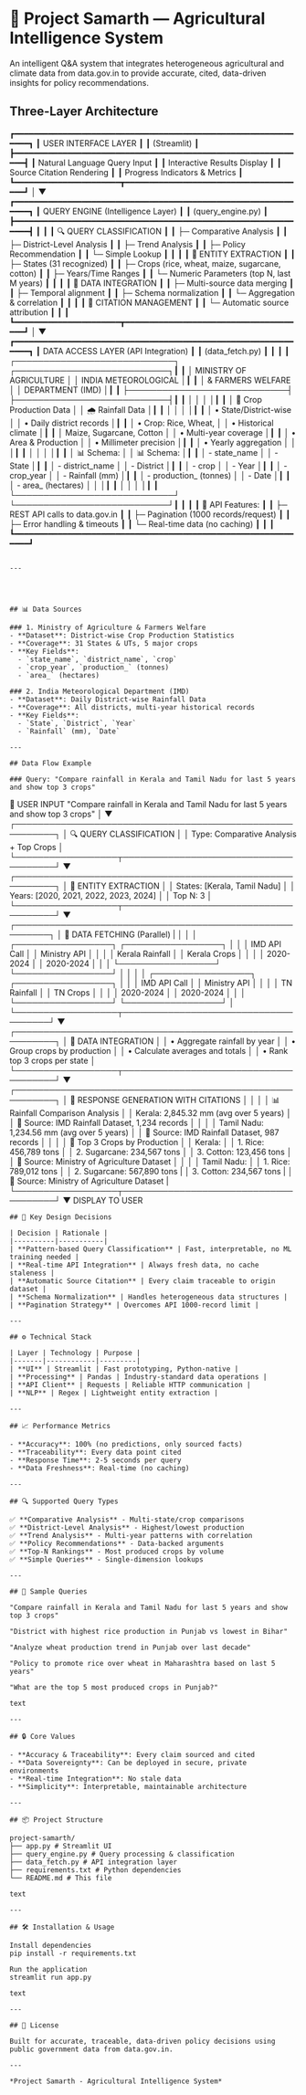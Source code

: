 # 🌾 Project Samarth — Agricultural Intelligence System

An intelligent Q&A system that integrates heterogeneous agricultural and climate data from data.gov.in to provide accurate, cited, data-driven insights for policy recommendations.
## Three-Layer Architecture
┏━━━━━━━━━━━━━━━━━━━━━━━━━━━━━━━━━━━━━━━━━━━━━━━━━━━━━━━━━━━━━━┓
┃                     USER INTERFACE LAYER                    ┃
┃                        (Streamlit)                          ┃
┣━━━━━━━━━━━━━━━━━━━━━━━━━━━━━━━━━━━━━━━━━━━━━━━━━━━━━━━━━━━━━┫
┃  Natural Language Query Input                               ┃
┃  Interactive Results Display                                ┃
┃  Source Citation Rendering                                  ┃
┃  Progress Indicators & Metrics                              ┃
┗━━━━━━━━━━━━━━━━━━━━━━┳━━━━━━━━━━━━━━━━━━━━━━━━━━━━━━━━━━━━━━┛
                       │
                       ▼
┏━━━━━━━━━━━━━━━━━━━━━━━━━━━━━━━━━━━━━━━━━━━━━━━━━━━━━━━━━━━━━━┓
┃                  QUERY ENGINE (Intelligence Layer)           ┃
┃                     (query_engine.py)                        ┃
┣━━━━━━━━━━━━━━━━━━━━━━━━━━━━━━━━━━━━━━━━━━━━━━━━━━━━━━━━━━━━━━┫
┃                                                              ┃
┃  🔍 QUERY CLASSIFICATION                                     ┃
┃     ├─ Comparative Analysis                                  ┃
┃     ├─ District-Level Analysis                               ┃
┃     ├─ Trend Analysis                                        ┃
┃     ├─ Policy Recommendation                                 ┃
┃     └─ Simple Lookup                                         ┃
┃                                                              ┃
┃  🧩 ENTITY EXTRACTION                                        ┃
┃     ├─ States (31 recognized)                                 ┃
┃     ├─ Crops (rice, wheat, maize, sugarcane, cotton)          ┃
┃     ├─ Years/Time Ranges                                      ┃
┃     └─ Numeric Parameters (top N, last M years)               ┃
┃                                                               ┃
┃  🔀 DATA INTEGRATION                                         ┃
┃     ├─ Multi-source data merging                              ┃
┃     ├─ Temporal alignment                                     ┃
┃     ├─ Schema normalization                                   ┃
┃     └─ Aggregation & correlation                              ┃
┃                                                               ┃
┃  📌 CITATION MANAGEMENT                                       ┃
┃     └─ Automatic source attribution                           ┃
┃                                                               ┃
┗━━━━━━━━━━━━━━━━━━━━━━┳━━━━━━━━━━━━━━━━━━━━━━━━━━━━━━━━━━━━━━┛
                       │
                       ▼
┏━━━━━━━━━━━━━━━━━━━━━━━━━━━━━━━━━━━━━━━━━━━━━━━━━━━━━━━━━━━━━━┓
┃              DATA ACCESS LAYER (API Integration)              ┃
┃                     (data_fetch.py)                           ┃
┃                                                               ┃
┃  ┌────────────────────────────┐  ┌───────────────────────────┐┃
┃  │  MINISTRY OF AGRICULTURE   │  │  INDIA METEOROLOGICAL     │┃
┃  │   & FARMERS WELFARE        │  │      DEPARTMENT (IMD)     │┃
┃  ├────────────────────────────┤  ├───────────────────────────┤┃
┃  │                            │  │                           │┃
┃  │ 🌾 Crop Production Data    │  │ 🌧️ Rainfall Data         │┃
┃  │                            │  │                           │┃
┃  │ • State/District-wise      │  │ • Daily district records  │┃
┃  │ • Crop: Rice, Wheat,       │  │ • Historical climate      │┃
┃  │   Maize, Sugarcane, Cotton │  │ • Multi-year coverage     │┃
┃  │ • Area & Production        │  │ • Millimeter precision    │┃
┃  │ • Yearly aggregation       │  │                           │┃
┃  │                            │  │                           │┃
┃  │ 📊 Schema:                 │  │ 📊 Schema:               │┃
┃  │ - state_name               │  │ - State                   │┃
┃  │ - district_name            │  │ - District                │┃
┃  │ - crop                     │  │ - Year                    │┃
┃  │ - crop_year                │  │ - Rainfall (mm)           │┃
┃  │ - production_ (tonnes)     │  │ - Date                    │┃
┃  │ - area_ (hectares)         │  │                           │┃
┃  │                            │  │                           │┃
┃  └────────────────────────────┘  └───────────────────────────┘┃
┃                                                               ┃
┃  🔄 API Features:                                            ┃
┃     ├─ REST API calls to data.gov.in                          ┃
┃     ├─ Pagination (1000 records/request)                      ┃
┃     ├─ Error handling & timeouts                              ┃
┃     └─ Real-time data (no caching)                            ┃
┃                                                               ┃
┗━━━━━━━━━━━━━━━━━━━━━━━━━━━━━━━━━━━━━━━━━━━━━━━━━━━━━━━━━━━━━━┛
```

---




## 📊 Data Sources

### 1. Ministry of Agriculture & Farmers Welfare
- **Dataset**: District-wise Crop Production Statistics
- **Coverage**: 31 States & UTs, 5 major crops
- **Key Fields**: 
  - `state_name`, `district_name`, `crop`
  - `crop_year`, `production_` (tonnes)
  - `area_` (hectares)

### 2. India Meteorological Department (IMD)
- **Dataset**: Daily District-wise Rainfall Data
- **Coverage**: All districts, multi-year historical records
- **Key Fields**:
  - `State`, `District`, `Year`
  - `Rainfall` (mm), `Date`

---

## Data Flow Example

### Query: "Compare rainfall in Kerala and Tamil Nadu for last 5 years and show top 3 crops"

```
📝 USER INPUT
   "Compare rainfall in Kerala and Tamil Nadu for last 5 years and show top 3 crops"
              │
              ▼
┌─────────────────────────────────────────────────────────┐
│ 🔍 QUERY CLASSIFICATION                                 │
│    Type: Comparative Analysis + Top Crops               │
└──────────────────┬──────────────────────────────────────┘
                   ▼
┌─────────────────────────────────────────────────────────┐
│ 🧩 ENTITY EXTRACTION                                    │
│    States: [Kerala, Tamil Nadu]                         │
│    Years: [2020, 2021, 2022, 2023, 2024]                │
│    Top N: 3                                             │
└──────────────────┬──────────────────────────────────────┘
                   ▼
┌────────────────────────────────────────────────────────┐
│ 📡 DATA FETCHING (Parallel)                            |
│                                                        │
│  ┌─────────────────┐         ┌─────────────────┐       │
│  │ IMD API Call    │         │ Ministry API    │       │
│  │ Kerala Rainfall │         │ Kerala Crops    │       │
│  │ 2020-2024       │         │ 2020-2024       │       │
│  └─────────────────┘         └─────────────────┘       │
│                                                        │
│  ┌─────────────────┐         ┌─────────────────┐       │
│  │ IMD API Call    │         │ Ministry API    │       │
│  │ TN Rainfall     │         │ TN Crops        │       │
│  │ 2020-2024       │         │ 2020-2024       │       │
│  └─────────────────┘         └─────────────────┘       │
└──────────────────┬─────────────────────────────────────┘
                   ▼
┌─────────────────────────────────────────────────────────┐
│ 🔀 DATA INTEGRATION                                     │
│    • Aggregate rainfall by year                         │
│    • Group crops by production                          │
│    • Calculate averages and totals                      │
│    • Rank top 3 crops per state                         │
└──────────────────┬──────────────────────────────────────┘
                   ▼
┌─────────────────────────────────────────────────────────┐
│ 📌 RESPONSE GENERATION WITH CITATIONS                   │
│                                                          │
│  📊 Rainfall Comparison Analysis                        │
│     Kerala: 2,845.32 mm (avg over 5 years)              │
│     📌 Source: IMD Rainfall Dataset, 1,234 records      │
│                                                          │
│     Tamil Nadu: 1,234.56 mm (avg over 5 years)           │
│     📌 Source: IMD Rainfall Dataset, 987 records        │
│                                                         │
│  🌾 Top 3 Crops by Production                          │
│     Kerala:                                             │
│       1. Rice: 456,789 tons                             │
│       2. Sugarcane: 234,567 tons                        │
│       3. Cotton: 123,456 tons                           │
│     📌 Source: Ministry of Agriculture Dataset          │
│                                                         │
│     Tamil Nadu:                                         │
│       1. Rice: 789,012 tons                             │
│       2. Sugarcane: 567,890 tons                        |
│       3. Cotton: 234,567 tons                           |
│     📌 Source: Ministry of Agriculture Dataset          |
└──────────────────┬──────────────────────────────────────┘
                   ▼
               DISPLAY TO USER
```
## 🎯 Key Design Decisions

| Decision | Rationale |
|----------|-----------|
| **Pattern-based Query Classification** | Fast, interpretable, no ML training needed |
| **Real-time API Integration** | Always fresh data, no cache staleness |
| **Automatic Source Citation** | Every claim traceable to origin dataset |
| **Schema Normalization** | Handles heterogeneous data structures |
| **Pagination Strategy** | Overcomes API 1000-record limit |

---

## ⚙️ Technical Stack

| Layer | Technology | Purpose |
|-------|------------|---------|
| **UI** | Streamlit | Fast prototyping, Python-native |
| **Processing** | Pandas | Industry-standard data operations |
| **API Client** | Requests | Reliable HTTP communication |
| **NLP** | Regex | Lightweight entity extraction |

---

## 📈 Performance Metrics

- **Accuracy**: 100% (no predictions, only sourced facts)
- **Traceability**: Every data point cited
- **Response Time**: 2-5 seconds per query
- **Data Freshness**: Real-time (no caching)

---

## 🔍 Supported Query Types

✅ **Comparative Analysis** - Multi-state/crop comparisons  
✅ **District-Level Analysis** - Highest/lowest production  
✅ **Trend Analysis** - Multi-year patterns with correlation  
✅ **Policy Recommendations** - Data-backed arguments  
✅ **Top-N Rankings** - Most produced crops by volume  
✅ **Simple Queries** - Single-dimension lookups  

---

## 🚀 Sample Queries

"Compare rainfall in Kerala and Tamil Nadu for last 5 years and show top 3 crops"

"District with highest rice production in Punjab vs lowest in Bihar"

"Analyze wheat production trend in Punjab over last decade"

"Policy to promote rice over wheat in Maharashtra based on last 5 years"

"What are the top 5 most produced crops in Punjab?"

text

---

## 🔒 Core Values

- **Accuracy & Traceability**: Every claim sourced and cited
- **Data Sovereignty**: Can be deployed in secure, private environments
- **Real-time Integration**: No stale data
- **Simplicity**: Interpretable, maintainable architecture

---

## 📦 Project Structure

project-samarth/
├── app.py # Streamlit UI
├── query_engine.py # Query processing & classification
├── data_fetch.py # API integration layer
├── requirements.txt # Python dependencies
└── README.md # This file

text

---

## 🛠️ Installation & Usage

Install dependencies
pip install -r requirements.txt

Run the application
streamlit run app.py

text

---

## 📝 License

Built for accurate, traceable, data-driven policy decisions using public government data from data.gov.in.

---

*Project Samarth - Agricultural Intelligence System*
